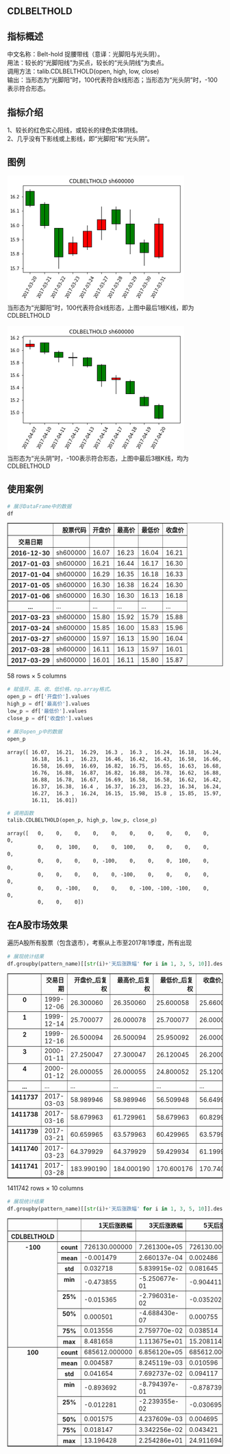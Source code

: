 ## CDLBELTHOLD

## 指标概述
中文名称：Belt-hold 捉腰带线（意译：光脚阳与光头阴）。<br>
用法：较长的“光脚阳线”为买点，较长的“光头阴线”为卖点。<br>
调用方法：talib.CDLBELTHOLD(open, high, low, close)<br>
输出：当形态为“光脚阳”时，100代表符合k线形态；当形态为“光头阴”时，-100表示符合形态。<br>

## 指标介绍
1、较长的红色实心阳线，或较长的绿色实体阴线。<br>
2、几乎没有下影线或上影线，即“光脚阳”和“光头阴”。<br>

## 图例
![](/assets/CDLBELTHOLD_sh600000_+100.png)
<br>
当形态为“光脚阳”时，100代表符合k线形态，上图中最后1根K线，即为CDLBELTHOLD
<br>
<br>
![](/assets/CDLBELTHOLD_sh600000_-100.png)
<br>
当形态为“光头阴”时，-100表示符合形态，上图中最后3根K线，均为CDLBELTHOLD

## 使用案例

```python
# 展示DataFrame中的数据
df
```
<div>
<table border="1" class="dataframe">
  <thead>
    <tr style="text-align: right;">
      <th></th>
      <th>股票代码</th>
      <th>开盘价</th>
      <th>最高价</th>
      <th>最低价</th>
      <th>收盘价</th>
    </tr>
    <tr>
      <th>交易日期</th>
      <th></th>
      <th></th>
      <th></th>
      <th></th>
      <th></th>
    </tr>
  </thead>
  <tbody>
    <tr>
      <th>2016-12-30</th>
      <td>sh600000</td>
      <td>16.07</td>
      <td>16.23</td>
      <td>16.04</td>
      <td>16.21</td>
    </tr>
    <tr>
      <th>2017-01-03</th>
      <td>sh600000</td>
      <td>16.21</td>
      <td>16.44</td>
      <td>16.17</td>
      <td>16.30</td>
    </tr>
    <tr>
      <th>2017-01-04</th>
      <td>sh600000</td>
      <td>16.29</td>
      <td>16.35</td>
      <td>16.18</td>
      <td>16.33</td>
    </tr>
    <tr>
      <th>2017-01-05</th>
      <td>sh600000</td>
      <td>16.30</td>
      <td>16.38</td>
      <td>16.24</td>
      <td>16.30</td>
    </tr>
    <tr>
      <th>2017-01-06</th>
      <td>sh600000</td>
      <td>16.30</td>
      <td>16.30</td>
      <td>16.13</td>
      <td>16.18</td>
    </tr>
    <tr>
      <th>...</th>
      <td>...</td>
      <td>...</td>
      <td>...</td>
      <td>...</td>
      <td>...</td>
    </tr>
    <tr>
      <th>2017-03-23</th>
      <td>sh600000</td>
      <td>15.80</td>
      <td>15.92</td>
      <td>15.79</td>
      <td>15.88</td>
    </tr>
    <tr>
      <th>2017-03-24</th>
      <td>sh600000</td>
      <td>15.85</td>
      <td>16.00</td>
      <td>15.83</td>
      <td>15.96</td>
    </tr>
    <tr>
      <th>2017-03-27</th>
      <td>sh600000</td>
      <td>15.97</td>
      <td>16.13</td>
      <td>15.90</td>
      <td>16.04</td>
    </tr>
    <tr>
      <th>2017-03-28</th>
      <td>sh600000</td>
      <td>16.11</td>
      <td>16.13</td>
      <td>15.97</td>
      <td>16.01</td>
    </tr>
    <tr>
      <th>2017-03-29</th>
      <td>sh600000</td>
      <td>16.01</td>
      <td>16.11</td>
      <td>15.80</td>
      <td>15.87</td>
    </tr>
  </tbody>
</table>
<p>58 rows × 5 columns</p>
</div>

```python
# 赋值开、高、收、低价格，np.array格式。
open_p = df['开盘价'].values
high_p = df['最高价'].values
low_p = df['最低价'].values
close_p = df['收盘价'].values
```

```python
# 展示open_p中的数据
open_p
```

    array([ 16.07,  16.21,  16.29,  16.3 ,  16.3 ,  16.24,  16.18,  16.24,
            16.18,  16.1 ,  16.23,  16.46,  16.42,  16.43,  16.58,  16.66,
            16.58,  16.69,  16.69,  16.82,  16.75,  16.65,  16.63,  16.68,
            16.76,  16.88,  16.87,  16.82,  16.88,  16.78,  16.62,  16.88,
            16.88,  16.78,  16.67,  16.69,  16.58,  16.58,  16.62,  16.42,
            16.37,  16.38,  16.4 ,  16.37,  16.23,  16.23,  16.34,  16.24,
            16.27,  16.3 ,  16.24,  16.15,  15.98,  15.8 ,  15.85,  15.97,
            16.11,  16.01])

```python
# 调用函数
talib.CDLBELTHOLD(open_p, high_p, low_p, close_p)
```

    array([   0,    0,    0,    0,    0,    0,    0,    0,    0,    0,    0,
              0,    0,  100,    0,    0,  100,    0,    0,    0,    0,    0,
              0,    0,    0,    0, -100,    0,    0,    0,  100,    0,    0,
              0,    0,    0,    0,    0, -100,    0,    0,    0,    0,    0,
              0,    0, -100,    0,    0,    0, -100, -100, -100,    0,    0,
              0,    0,    0])


## 在A股市场效果
遍历A股所有股票（包含退市），考察从上市至2017年1季度，所有出现

```python
# 展现统计结果
df.groupby(pattern_name)[[str(i)+'天后涨跌幅' for i in 1, 3, 5, 10]].describe()
```

<div>
<table border="1" class="dataframe">
  <thead>
    <tr style="text-align: right;">
      <th></th>
      <th>交易日期</th>
      <th>开盘价_后复权</th>
      <th>最高价_后复权</th>
      <th>最低价_后复权</th>
      <th>收盘价_后复权</th>
      <th>1天后涨跌幅</th>
      <th>3天后涨跌幅</th>
      <th>5天后涨跌幅</th>
      <th>10天后涨跌幅</th>
      <th>CDLBELTHOLD</th>
    </tr>
  </thead>
  <tbody>
    <tr>
      <th>0</th>
      <td>1999-12-06</td>
      <td>26.300060</td>
      <td>26.350060</td>
      <td>25.600058</td>
      <td>25.660058</td>
      <td>-0.002338</td>
      <td>-0.011691</td>
      <td>0.010134</td>
      <td>-0.016367</td>
      <td>-100</td>
    </tr>
    <tr>
      <th>1</th>
      <td>1999-12-14</td>
      <td>25.700077</td>
      <td>26.000078</td>
      <td>25.700077</td>
      <td>26.000078</td>
      <td>0.017308</td>
      <td>-0.016153</td>
      <td>-0.032693</td>
      <td>-0.051539</td>
      <td>100</td>
    </tr>
    <tr>
      <th>2</th>
      <td>1999-12-16</td>
      <td>26.500094</td>
      <td>26.500094</td>
      <td>25.950092</td>
      <td>26.000092</td>
      <td>-0.016154</td>
      <td>-0.032693</td>
      <td>-0.048078</td>
      <td>-0.016540</td>
      <td>-100</td>
    </tr>
    <tr>
      <th>3</th>
      <td>2000-01-11</td>
      <td>27.250047</td>
      <td>27.300047</td>
      <td>26.120045</td>
      <td>26.200045</td>
      <td>-0.041221</td>
      <td>-0.076335</td>
      <td>-0.078626</td>
      <td>-0.061450</td>
      <td>-100</td>
    </tr>
    <tr>
      <th>4</th>
      <td>2000-01-12</td>
      <td>26.000055</td>
      <td>26.000055</td>
      <td>24.800052</td>
      <td>25.120053</td>
      <td>-0.008758</td>
      <td>-0.028662</td>
      <td>-0.039411</td>
      <td>-0.028264</td>
      <td>-100</td>
    </tr>
    <tr>
      <th>...</th>
      <td>...</td>
      <td>...</td>
      <td>...</td>
      <td>...</td>
      <td>...</td>
      <td>...</td>
      <td>...</td>
      <td>...</td>
      <td>...</td>
      <td>...</td>
    </tr>
    <tr>
      <th>1411737</th>
      <td>2017-03-03</td>
      <td>58.989946</td>
      <td>58.989946</td>
      <td>56.509948</td>
      <td>56.649948</td>
      <td>0.021183</td>
      <td>0.067079</td>
      <td>0.016947</td>
      <td>0.042895</td>
      <td>-100</td>
    </tr>
    <tr>
      <th>1411738</th>
      <td>2017-03-16</td>
      <td>58.679963</td>
      <td>61.729961</td>
      <td>58.679963</td>
      <td>60.829961</td>
      <td>-0.028769</td>
      <td>0.045208</td>
      <td>0.006082</td>
      <td>-0.118691</td>
      <td>100</td>
    </tr>
    <tr>
      <th>1411739</th>
      <td>2017-03-21</td>
      <td>60.659965</td>
      <td>63.579963</td>
      <td>60.429965</td>
      <td>63.579963</td>
      <td>0.005033</td>
      <td>-0.012898</td>
      <td>-0.023750</td>
      <td>-0.188109</td>
      <td>100</td>
    </tr>
    <tr>
      <th>1411740</th>
      <td>2017-03-23</td>
      <td>64.379929</td>
      <td>64.379929</td>
      <td>59.429934</td>
      <td>61.199932</td>
      <td>0.025490</td>
      <td>0.014216</td>
      <td>-0.124019</td>
      <td>-0.248202</td>
      <td>-100</td>
    </tr>
    <tr>
      <th>1411741</th>
      <td>2017-03-28</td>
      <td>183.990190</td>
      <td>184.000190</td>
      <td>170.600176</td>
      <td>170.740176</td>
      <td>-0.021905</td>
      <td>-0.098044</td>
      <td>-0.074616</td>
      <td>-0.157784</td>
      <td>-100</td>
    </tr>
  </tbody>
</table>
<p>1411742 rows × 10 columns</p>
</div>




```python
# 展现统计结果
df.groupby(pattern_name)[[str(i)+'天后涨跌幅' for i in 1, 3, 5, 10]].describe().stack()
```




<div>
<style>
    .dataframe thead tr:only-child th {
        text-align: right;
    }

    .dataframe thead th {
        text-align: left;
    }

    .dataframe tbody tr th {
        vertical-align: top;
    }
</style>
<table border="1" class="dataframe">
  <thead>
    <tr style="text-align: right;">
      <th></th>
      <th></th>
      <th>1天后涨跌幅</th>
      <th>3天后涨跌幅</th>
      <th>5天后涨跌幅</th>
      <th>10天后涨跌幅</th>
    </tr>
    <tr>
      <th>CDLBELTHOLD</th>
      <th></th>
      <th></th>
      <th></th>
      <th></th>
      <th></th>
    </tr>
  </thead>
  <tbody>
    <tr>
      <th rowspan="8" valign="top">-100</th>
      <th>count</th>
      <td>726130.000000</td>
      <td>7.261300e+05</td>
      <td>726130.000000</td>
      <td>7.261300e+05</td>
    </tr>
    <tr>
      <th>mean</th>
      <td>-0.001479</td>
      <td>2.660137e-04</td>
      <td>0.002486</td>
      <td>5.289425e-03</td>
    </tr>
    <tr>
      <th>std</th>
      <td>0.032718</td>
      <td>5.839915e-02</td>
      <td>0.081645</td>
      <td>1.189107e-01</td>
    </tr>
    <tr>
      <th>min</th>
      <td>-0.473855</td>
      <td>-5.250677e-01</td>
      <td>-0.904411</td>
      <td>-9.135528e-01</td>
    </tr>
    <tr>
      <th>25%</th>
      <td>-0.015365</td>
      <td>-2.796031e-02</td>
      <td>-0.035202</td>
      <td>-4.993038e-02</td>
    </tr>
    <tr>
      <th>50%</th>
      <td>0.000501</td>
      <td>-4.688430e-07</td>
      <td>0.000755</td>
      <td>9.601724e-09</td>
    </tr>
    <tr>
      <th>75%</th>
      <td>0.013556</td>
      <td>2.759770e-02</td>
      <td>0.038514</td>
      <td>5.407989e-02</td>
    </tr>
    <tr>
      <th>max</th>
      <td>8.481658</td>
      <td>1.113675e+01</td>
      <td>15.208114</td>
      <td>2.303857e+01</td>
    </tr>
    <tr>
      <th rowspan="8" valign="top">100</th>
      <th>count</th>
      <td>685612.000000</td>
      <td>6.856120e+05</td>
      <td>685612.000000</td>
      <td>6.856120e+05</td>
    </tr>
    <tr>
      <th>mean</th>
      <td>0.004587</td>
      <td>8.245119e-03</td>
      <td>0.010596</td>
      <td>1.679681e-02</td>
    </tr>
    <tr>
      <th>std</th>
      <td>0.041654</td>
      <td>7.692737e-02</td>
      <td>0.094117</td>
      <td>1.281074e-01</td>
    </tr>
    <tr>
      <th>min</th>
      <td>-0.893692</td>
      <td>-8.794397e-01</td>
      <td>-0.878739</td>
      <td>-8.813090e-01</td>
    </tr>
    <tr>
      <th>25%</th>
      <td>-0.012281</td>
      <td>-2.239355e-02</td>
      <td>-0.030695</td>
      <td>-4.406014e-02</td>
    </tr>
    <tr>
      <th>50%</th>
      <td>0.001575</td>
      <td>4.237609e-03</td>
      <td>0.004695</td>
      <td>7.617861e-03</td>
    </tr>
    <tr>
      <th>75%</th>
      <td>0.018147</td>
      <td>3.342256e-02</td>
      <td>0.043421</td>
      <td>6.467764e-02</td>
    </tr>
    <tr>
      <th>max</th>
      <td>13.196428</td>
      <td>2.254286e+01</td>
      <td>24.911694</td>
      <td>2.218961e+01</td>
    </tr>
  </tbody>
</table>
</div>
